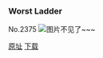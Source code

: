 ### Worst Ladder
No.2375
![图片不见了~~~](https://imgs.xkcd.com/comics/worst_ladder.png)

[原址](https://xkcd.com//2375) [下载](https://imgs.xkcd.com/comics/worst_ladder.png)

